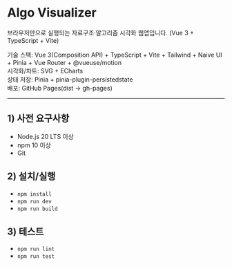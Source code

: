 # Algo Visualizer

브라우저만으로 실행되는 자료구조·알고리즘 시각화 웹앱입니다. (Vue 3 + TypeScript + Vite)

기술 스택: Vue 3(Composition API) + TypeScript + Vite + Tailwind + Naive UI + Pinia + Vue Router + @vueuse/motion  
시각화/차트: SVG + ECharts  
상태 저장: Pinia + pinia-plugin-persistedstate  
배포: GitHub Pages(dist → gh-pages)

---

## 1) 사전 요구사항
- Node.js 20 LTS 이상
- npm 10 이상
- Git

## 2) 설치/실행

- `npm install`
- `npm run dev`
- `npm run build`

## 3) 테스트

- `npm run lint`
- `npm run test`